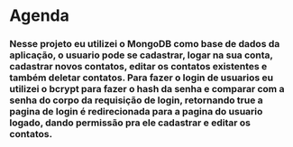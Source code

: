 # Agenda

### Nesse projeto eu utilizei o MongoDB como base de dados da aplicação, o usuario pode se cadastrar, logar na sua conta, cadastrar novos contatos, editar os contatos existentes e também deletar contatos. Para fazer o login de usuarios eu utilizei o bcrypt para fazer o hash da senha e comparar com a senha do corpo da requisição de login, retornando true a pagina de login é redirecionada para a pagina do usuario logado, dando permissão pra ele cadastrar e editar os contatos.